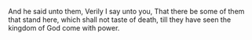 And he said unto them, Verily I say unto you, That there be some of them that stand here, which shall not taste of death, till they have seen the kingdom of God come with power.
